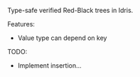 Type-safe verified Red-Black trees in Idris.

Features:
- Value type can depend on key

TODO:
- Implement insertion...
